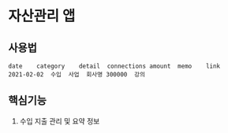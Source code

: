 # 자산관리 앱

## 사용법
```tsv
date	category	detail	connections	amount	memo	link
2021-02-02	수입	사업	회사명	300000	강의	
```

## 핵심기능
1. 수입 지출 관리 및 요약 정보
